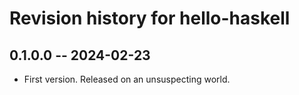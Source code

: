 # Revision history for hello-haskell

## 0.1.0.0 -- 2024-02-23

* First version. Released on an unsuspecting world.
